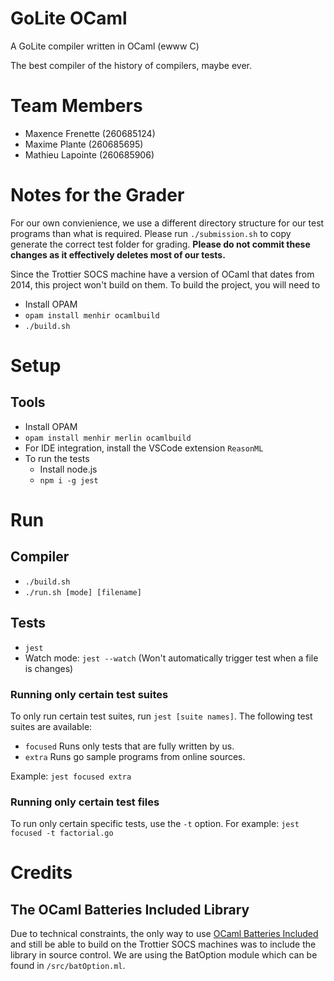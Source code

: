 # GoLite OCaml
A GoLite compiler written in OCaml (ewww C)

The best compiler of the history of compilers, maybe ever.

# Team Members
* Maxence Frenette (260685124)
* Maxime Plante (260685695)
* Mathieu Lapointe (260685906)

# Notes for the Grader
For our own convienience, we use a different directory structure for our test programs than what is required. Please run `./submission.sh` to copy generate the correct test folder for grading. **Please do not commit these changes as it effectively deletes most of our tests.**

Since the Trottier SOCS machine have a version of OCaml that dates from 2014, this project won't build on them. To build the project, you will need to
* Install OPAM
* `opam install menhir ocamlbuild`
* `./build.sh`

# Setup
## Tools
* Install OPAM
* `opam install menhir merlin ocamlbuild`
* For IDE integration, install the VSCode extension `ReasonML`
* To run the tests
  * Install node.js
  * `npm i -g jest`
# Run
## Compiler
* `./build.sh` 
* `./run.sh [mode] [filename]`
## Tests
* `jest`
* Watch mode: `jest --watch` (Won't automatically trigger test when a file is changes)
### Running only certain test suites
To only run certain test suites, run `jest [suite names]`. The following test suites are available:
* `focused` Runs only tests that are fully written by us.
* `extra` Runs go sample programs from online sources.

Example: `jest focused extra`
### Running only certain test files
To run only certain specific tests, use the `-t` option.
For example: `jest focused -t factorial.go`

# Credits
## The OCaml Batteries Included Library
Due to technical constraints, the only way to use [OCaml Batteries Included](https://github.com/ocaml-batteries-team/batteries-included) and still be able to build on the Trottier SOCS machines was to include the library in source control. We are using the BatOption module which can be found in `/src/batOption.ml`.
